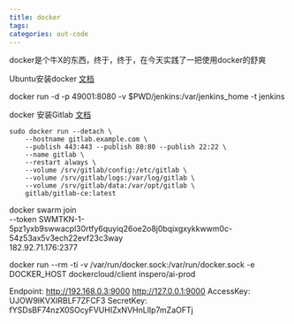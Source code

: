 ```yaml
---
title: docker
tags:
categories: out-code
---
```


docker是个牛X的东西，终于，终于，在今天实践了一把使用docker的舒爽

Ubuntu安装docker [文档](https://store.docker.com/editions/community/docker-ce-server-ubuntu)

docker run -d -p 49001:8080 -v $PWD/jenkins:/var/jenkins_home -t jenkins

docker 安装Gitlab [文档](https://docs.gitlab.com/omnibus/docker/)

```
sudo docker run --detach \
    --hostname gitlab.example.com \
    --publish 443:443 --publish 80:80 --publish 22:22 \                                                                                                                                                                                                                                                                                                                               
    --name gitlab \
    --restart always \
    --volume /srv/gitlab/config:/etc/gitlab \
    --volume /srv/gitlab/logs:/var/log/gitlab \
    --volume /srv/gitlab/data:/var/opt/gitlab \
    gitlab/gitlab-ce:latest
```

docker swarm join \
   --token SWMTKN-1-5pz1yxb9swwacpl30rtfy6quyiq26oe2o8j0bqixgxykkwwm0c-54z53ax5v3ech22evf23c3way \
   182.92.71.176:2377

 docker run --rm -ti -v /var/run/docker.sock:/var/run/docker.sock -e DOCKER_HOST dockercloud/client inspero/ai-prod


 Endpoint:  http://192.168.0.3:9000  http://127.0.0.1:9000
 AccessKey: UJOW9IKVXIRBLF7ZFCF3
 SecretKey: fYSDsBF74nzX0SOcyFVUHIZxNVHnLlIp7mZaOFTj
